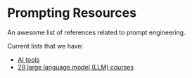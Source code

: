 # Prompting Resources

An awesome list of references related to prompt engineering.

Current lists that we have:

- [AI tools](https://github.com/kavaivaleri/prompting-resources/blob/main/ai-tools.md)
- [29 large language model (LLM) courses](https://github.com/kavaivaleri/prompting-resources/blob/main/llm-courses.md)
